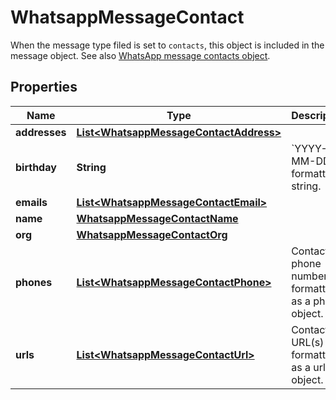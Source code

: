 

# WhatsappMessageContact

When the message type filed is set to `contacts`, this object is included in the message object. See also [WhatsApp message contacts object](https://developers.facebook.com/docs/whatsapp/cloud-api/reference/messages#contacts-object).

## Properties

| Name | Type | Description | Notes |
|------------ | ------------- | ------------- | -------------|
|**addresses** | [**List&lt;WhatsappMessageContactAddress&gt;**](WhatsappMessageContactAddress.md) |  |  [optional] |
|**birthday** | **String** | &#x60;YYYY-MM-DD&#x60; formatted string. |  [optional] |
|**emails** | [**List&lt;WhatsappMessageContactEmail&gt;**](WhatsappMessageContactEmail.md) |  |  [optional] |
|**name** | [**WhatsappMessageContactName**](WhatsappMessageContactName.md) |  |  |
|**org** | [**WhatsappMessageContactOrg**](WhatsappMessageContactOrg.md) |  |  [optional] |
|**phones** | [**List&lt;WhatsappMessageContactPhone&gt;**](WhatsappMessageContactPhone.md) | Contact phone number(s) formatted as a phone object. |  [optional] |
|**urls** | [**List&lt;WhatsappMessageContactUrl&gt;**](WhatsappMessageContactUrl.md) | Contact URL(s) formatted as a urls object. |  [optional] |



